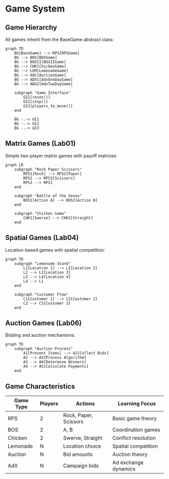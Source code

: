 # Game System

## Game Hierarchy

All games inherit from the BaseGame abstract class:

```mermaid
graph TD
    BG[BaseGame] --> RPS[RPSGame]
    BG --> BOS[BOSGame]
    BG --> BOSII[BOSIIGame]
    BG --> CHK[ChickenGame]
    BG --> LEM[LemonadeGame]
    BG --> AUC[AuctionGame]
    BG --> ADX1[AdxOneDayGame]
    BG --> ADX2[AdxTwoDayGame]
    
    subgraph "Game Interface"
        GI1[reset()]
        GI2[step()]
        GI3[players_to_move()]
    end
    
    BG -.-> GI1
    BG -.-> GI2
    BG -.-> GI3
```

## Matrix Games (Lab01)

Simple two-player matrix games with payoff matrices:

```mermaid
graph LR
    subgraph "Rock Paper Scissors"
        RPS1[Rock] --> RPS2[Paper]
        RPS2 --> RPS3[Scissors]
        RPS3 --> RPS1
    end
    
    subgraph "Battle of the Sexes"
        BOS1[Action A] --> BOS2[Action B]
    end
    
    subgraph "Chicken Game"
        CHK1[Swerve] --> CHK2[Straight]
    end
```

## Spatial Games (Lab04)

Location-based games with spatial competition:

```mermaid
graph TD
    subgraph "Lemonade Stand"
        L1[Location 1] --> L2[Location 2]
        L2 --> L3[Location 3]
        L3 --> L4[Location 4]
        L4 --> L1
    end
    
    subgraph "Customer Flow"
        C1[Customer 1] --> C2[Customer 2]
        C2 --> C3[Customer 3]
    end
```

## Auction Games (Lab06)

Bidding and auction mechanisms:

```mermaid
graph TD
    subgraph "Auction Process"
        A1[Present Items] --> A2[Collect Bids]
        A2 --> A3[Process Algorithm]
        A3 --> A4[Determine Winners]
        A4 --> A5[Calculate Payments]
    end
```

## Game Characteristics

| Game Type | Players | Actions | Learning Focus |
|-----------|---------|---------|----------------|
| RPS | 2 | Rock, Paper, Scissors | Basic game theory |
| BOS | 2 | A, B | Coordination games |
| Chicken | 2 | Swerve, Straight | Conflict resolution |
| Lemonade | N | Location choice | Spatial competition |
| Auction | N | Bid amounts | Auction theory |
| AdX | N | Campaign bids | Ad exchange dynamics | 